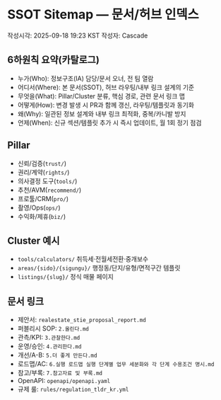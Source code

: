 # SSOT Sitemap — 문서/허브 인덱스

작성시각: 2025-09-18 19:23 KST
작성자: Cascade

## 6하원칙 요약(카탈로그)
- 누가(Who): 정보구조(IA) 담당/문서 오너, 전 팀 열람
- 어디서(Where): 본 문서(SSOT), 허브 라우팅/내부 링크 설계의 기준
- 무엇을(What): Pillar/Cluster 분류, 핵심 경로, 관련 문서 링크 맵
- 어떻게(How): 변경 발생 시 PR과 함께 갱신, 라우팅/템플릿과 동기화
- 왜(Why): 일관된 정보 설계와 내부 링크 최적화, 중복/카니발 방지
- 언제(When): 신규 섹션/템플릿 추가 시 즉시 업데이트, 월 1회 정기 점검

## Pillar
- 신뢰/검증(`trust/`)
- 권리/계약(`rights/`)
- 의사결정 도구(`tools/`)
- 추천/AVM(`recommend/`)
- 프로툴/CRM(`pro/`)
- 촬영/Ops(`ops/`)
- 수익화/제휴(`biz/`)

## Cluster 예시
- `tools/calculators/` 취득세·전월세전환·중개보수
- `areas/{sido}/{sigungu}/` 행정동/단지/유형/면적구간 템플릿
- `listings/{slug}/` 정식 매물 페이지

## 문서 링크
- 제안서: `realestate_stie_proposal_report.md`
- 퍼블리시 SOP: `2.올린다.md`
- 관측/KPI: `3.관찰한다.md`
- 운영/승인: `4.관리한다.md`
- 개선/A-B: `5.더 좋게 만든다.md`
- 로드맵/AC: `6.실행 로드맵 실행 단계별 업무 세분화와 각 단계 수용조건 명시.md`
- 참고/부록: `7.참고자료 및 부록.md`
- OpenAPI: `openapi/openapi.yaml`
- 규제 룰: `rules/regulation_tldr_kr.yml`

